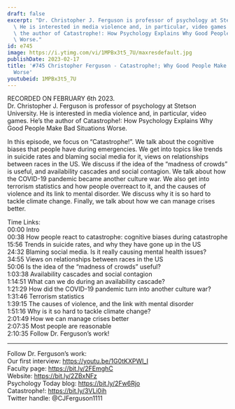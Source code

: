 ```yaml
---
draft: false
excerpt: "Dr. Christopher J. Ferguson is professor of psychology at Stetson University.\
  \ He is interested in media violence and, in particular, video games. He\u2019s\
  \ the author of Catastrophe!: How Psychology Explains Why Good People Make Bad Situations\
  \ Worse."
id: e745
image: https://i.ytimg.com/vi/1MPBx3t5_7U/maxresdefault.jpg
publishDate: 2023-02-17
title: '#745 Christopher Ferguson - Catastrophe!; Why Good People Make Bad Situations
  Worse'
youtubeid: 1MPBx3t5_7U
---
```

RECORDED ON FEBRUARY 6th 2023.  
Dr. Christopher J. Ferguson is professor of psychology at Stetson University. He is interested in media violence and, in particular, video games. He’s the author of Catastrophe!: How Psychology Explains Why Good People Make Bad Situations Worse.

In this episode, we focus on “Catastrophe!”. We talk about the cognitive biases that people have during emergencies. We get into topics like trends in suicide rates and blaming social media for it, views on relationships between races in the US. We discuss if the idea of the “madness of crowds” is useful, and availability cascades and social contagion. We talk about how the COVID-19 pandemic became another culture war. We also get into terrorism statistics and how people overreact to it, and the causes of violence and its link to mental disorder. We discuss why it is so hard to tackle climate change. Finally, we talk about how we can manage crises better. 

Time Links:  
00:00  Intro  
00:38  How people react to catastrophe: cognitive biases during catastrophe  
15:56  Trends in suicide rates, and why they have gone up in the US  
24:32  Blaming social media. Is it really causing mental health issues?  
34:55  Views on relationships between races in the US  
50:06  Is the idea of the “madness of crowds” useful?  
1:03:38  Availability cascades and social contagion  
1:14:51  What can we do during an availability cascade?  
1:21:29  How did the COVID-19 pandemic turn into another culture war?  
1:31:46  Terrorism statistics  
1:39:15  The causes of violence, and the link with mental disorder  
1:51:16  Why is it so hard to tackle climate change?  
2:01:49  How we can manage crises better  
2:07:35  Most people are reasonable  
2:10:35  Follow Dr. Ferguson’s work!

---

Follow Dr. Ferguson’s work:  
Our first interview: https://youtu.be/1G0tKXPWl_I  
Faculty page: https://bit.ly/2FEmghC  
Website: https://bit.ly/2ZBxNFz  
Psychology Today blog: https://bit.ly/2Fw6Rjo  
Catastrophe!: https://bit.ly/3VLi0ih  
Twitter handle: @CJFerguson1111

